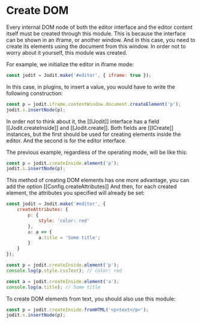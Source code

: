 # Create DOM

Every internal DOM node of both the editor interface and the editor content itself must be created through this module.
This is because the interface can be shown in an iframe, or another window.
And in this case, you need to create its elements using the document from this window.
In order not to worry about it yourself, this module was created.

For example, we initialize the editor in iframe mode:

```js
const jodit = Jodit.make('#editor', { iframe: true });
```

In this case, in plugins, to insert a value, you would have to write the following construction:

```js
const p = jodit.iframe.contentWindow.document.createElement('p');
jodit.s.insertNode(p);
```

In order not to think about it, the [[IJodit]] interface has a field [[Jodit.createInside]] and [[Jodit.create]].
Both fields are [[ICreate]] instances, but the first should be used for creating elements inside the editor.
And the second is for the editor interface.

The previous example, regardless of the operating mode, will be like this:

```js
const p = jodit.createInside.element('p');
jodit.s.insertNode(p);
```

This method of creating DOM elements has one more advantage, you can add the option [[Config.createAttributes]]
And then, for each created element, the attributes you specified will already be set:

```js
const jodit = Jodit.make('#editor', {
	createAttributes: {
		p: {
			style: 'color: red'
		},
		a: a => {
			a.title = 'Some title';
		}
	}
});

const p = jodit.createInside.element('p');
console.log(p.style.cssText); // color: red

const a = jodit.createInside.element('a');
console.log(a.title); // Some title
```

To create DOM elements from text, you should also use this module:

```js
const p = jodit.createInside.fromHTML('<p>text</p>');
jodit.s.insertNode(p);
```
